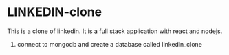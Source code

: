 # LINKEDIN-clone

This is a clone of linkedin. It is a full stack application with react and nodejs.

1. connect to mongodb and create a database called linkedin_clone
